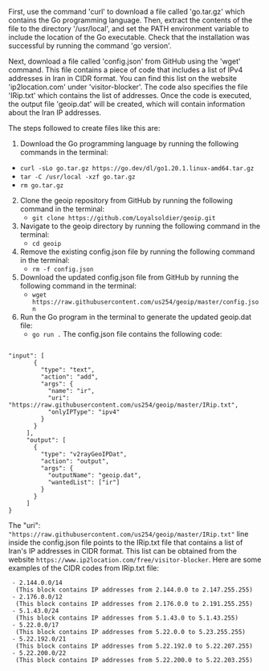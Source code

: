 First, use the command 'curl' to download a file called 'go.tar.gz' which contains the Go programming language. Then, extract the contents of the file to the directory '/usr/local', and set the PATH environment variable to include the location of the Go executable. Check that the installation was successful by running the command 'go version'. 
 
Next, download a file called 'config.json' from GitHub using the 'wget' command. This file contains a piece of code that includes a list of IPv4 addresses in Iran in CIDR format. You can find this list on the website 'ip2location.com' under 'visitor-blocker'. The code also specifies the file 'IRip.txt' which contains the list of addresses. Once the code is executed, the output file 'geoip.dat' will be created, which will contain information about the Iran IP addresses.

The steps followed to create files like this are:
 1. Download the Go programming language by running the following commands in the terminal:
   -  `curl -sLo go.tar.gz https://go.dev/dl/go1.20.1.linux-amd64.tar.gz` 
   -  `tar -C /usr/local -xzf go.tar.gz` 
   -  `rm go.tar.gz` 
2. Clone the geoip repository from GitHub by running the following command in the terminal:
   -  `git clone https://github.com/Loyalsoldier/geoip.git` 
3. Navigate to the geoip directory by running the following command in the terminal:
   -  `cd geoip` 
4. Remove the existing config.json file by running the following command in the terminal:
   -  `rm -f config.json` 
5. Download the updated config.json file from GitHub by running the following command in the terminal:
   -  `wget https://raw.githubusercontent.com/us254/geoip/master/config.json` 
6. Run the Go program in the terminal to generate the updated geoip.dat file:
   -  `go run .` 
 The config.json file contains the following code:
```

"input": [
       {
         "type": "text",
         "action": "add",
         "args": {
           "name": "ir",
           "uri": "https://raw.githubusercontent.com/us254/geoip/master/IRip.txt",
           "onlyIPType": "ipv4"
         }
       }
     ],
     "output": [
       {
         "type": "v2rayGeoIPDat",
         "action": "output",
         "args": {
           "outputName": "geoip.dat",
           "wantedList": ["ir"]
         }
       }
     ]
}

```
The "uri": ` "https://raw.githubusercontent.com/us254/geoip/master/IRip.txt" ` line inside the config.json file points to the IRip.txt file that contains a list of Iran's IP addresses in CIDR format. This list can be obtained from the website ` https://www.ip2location.com/free/visitor-blocker `.
 Here are some examples of the CIDR codes from IRip.txt file:
```
 - 2.144.0.0/14
  (This block contains IP addresses from 2.144.0.0 to 2.147.255.255)
 - 2.176.0.0/12
  (This block contains IP addresses from 2.176.0.0 to 2.191.255.255)
 - 5.1.43.0/24
  (This block contains IP addresses from 5.1.43.0 to 5.1.43.255)
 - 5.22.0.0/17
  (This block contains IP addresses from 5.22.0.0 to 5.23.255.255)
 - 5.22.192.0/21
  (This block contains IP addresses from 5.22.192.0 to 5.22.207.255)
 - 5.22.200.0/22
  (This block contains IP addresses from 5.22.200.0 to 5.22.203.255)
```
